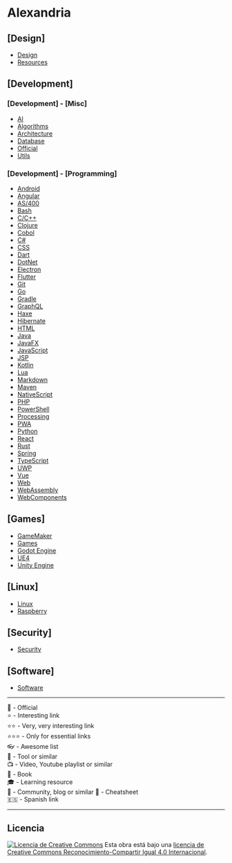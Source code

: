 # __Alexandria__

## [Design]

- [Design](./design/design.md)
- [Resources](./design/resources.md)

## [Development]

### [Development] - [Misc]

- [AI](./development/misc/AI.md)
- [Algorithms](./development/misc/Algorithms.md)
- [Architecture](./development/misc/Architecture.md)
- [Database](./development/misc/Database.md)
- [Official](./development/misc/Official.md)
- [Utils](./development/misc/utils.md)

### [Development] - [Programming]

- [Android](./development/programming/Android.md)
- [Angular](./development/programming/Angular.md)
- [AS/400](./development/programming/AS400.md)
- [Bash](./development/programming/Bash.md)
- [C/C++](./development/programming/C.md)
- [Clojure](./development/programming/Clojure.md)
- [Cobol](./development/programming/Cobol.md)
- [C#](./development/programming/Csharp.md)
- [CSS](./development/programming/CSS.md)
- [Dart](./development/programming/Dart.md)
- [DotNet](./development/programming/DotNet.md)
- [Electron](./development/programming/Electron.md)
- [Flutter](./development/programming/Flutter.md)
- [Git](./development/programming/Git.md)
- [Go](./development/programming/Go.md)
- [Gradle](./development/programming/Gradle.md)
- [GraphQL](./development/programming/GraphQL.md)
- [Haxe](./development/programming/Haxe.md)
- [Hibernate](./development/programming/Hibernate.md)
- [HTML](./development/programming/HTML.md)
- [Java](./development/programming/Java.md)
- [JavaFX](./development/programming/JavaFX.md)
- [JavaScript](./development/programming/JavaScript.md)
- [JSP](./development/programming/JSP.md)
- [Kotlin](./development/programming/Kotlin.md)
- [Lua](./development/programming/Lua.md)
- [Markdown](./development/programming/Markdown.md)
- [Maven](./development/programming/Maven.md)
- [NativeScript](./development/programming/NativeScript.md)
- [PHP](./development/programming/PHP.md)
- [PowerShell](./development/programming/PowerShell.md)
- [Processing](./development/programming/Processing.md)
- [PWA](./development/programming/PWA.md)
- [Python](./development/programming/Python.md)
- [React](./development/programming/React.md)
- [Rust](./development/programming/Rust.md)
- [Spring](./development/programming/Spring.md)
- [TypeScript](./development/programming/TypeScript.md)
- [UWP](./development/programming/UWP.md)
- [Vue](./development/programming/Vue.md)
- [Web](./development/programming/Web.md)
- [WebAssembly](./development/programming/WebAssembly.md)
- [WebComponents](./development/programming/WebComponents.md)

## [Games]

- [GameMaker](./games/gamemaker.md)
- [Games](./games/games.md)
- [Godot Engine](./games/godot.md)
- [UE4](./games/UE4.md)
- [Unity Engine](./games/unity.md)

## [Linux]

- [Linux](./linux/linux.md)
- [Raspberry](./linux/raspberry.md)

## [Security]

- [Security](./security/security.md)

## [Software]

- [Software](./software/software.md)

----

🔸 - Official  
⭐ - Interesting link  
⭐⭐ - Very, very interesting link  
⭐⭐⭐ - Only for essential links  
👓 - Awesome list  
🧰 - Tool or similar  
📺 - Video, Youtube playlist or similar  
📕 - Book  
🎓 - Learning resource  
📰 - Community, blog or similar
📑 - Cheatsheet  
🇪🇸 - Spanish link  

----

## Licencia

[![Licencia de Creative Commons](https://i.creativecommons.org/l/by-sa/4.0/80x15.png)](http://creativecommons.org/licenses/by-sa/4.0/)
Esta obra está bajo una [licencia de Creative Commons Reconocimiento-Compartir Igual 4.0 Internacional](http://creativecommons.org/licenses/by-sa/4.0/).
